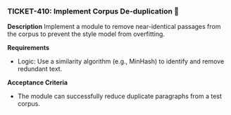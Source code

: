 ### TICKET-410: Implement Corpus De-duplication 🔄

**Description**
Implement a module to remove near-identical passages from the corpus to prevent the style model from overfitting.

**Requirements**
- Logic: Use a similarity algorithm (e.g., MinHash) to identify and remove redundant text.

**Acceptance Criteria**
- The module can successfully reduce duplicate paragraphs from a test corpus. 
